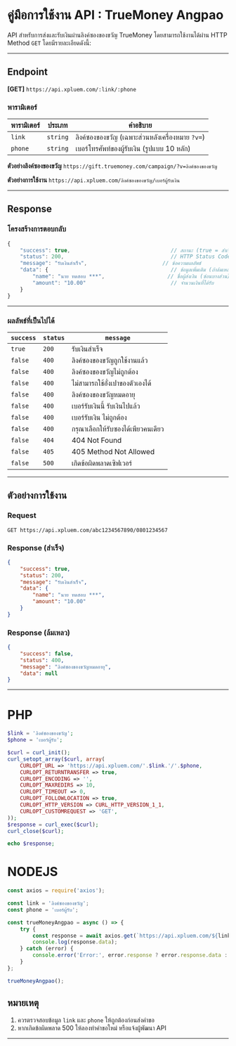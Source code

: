 # คู่มือการใช้งาน API : TrueMoney Angpao

API สำหรับการส่งและรับเงินผ่านลิงค์ซองของขวัญ TrueMoney โดยสามารถใช้งานได้ผ่าน HTTP Method `GET` โดยมีรายละเอียดดังนี้:

---

## **Endpoint**

**[GET]** `https://api.xpluem.com/:link/:phone`

### **พารามิเตอร์**

| พารามิเตอร์  | ประเภท    | คำอธิบาย                                               |
|--------------|-----------|--------------------------------------------------------|
| `link`       | `string`  | ลิงค์ซองของขวัญ (เฉพาะส่วนหลังเครื่องหมาย `?v=`)      |
| `phone`      | `string`  | เบอร์โทรศัพท์ของผู้รับเงิน (รูปแบบ 10 หลัก)            |

**ตัวอย่างลิงค์ซองของขวัญ** `https://gift.truemoney.com/campaign/?v=ลิงค์ซองของขวัญ`  

**ตัวอย่างการใช้งาน** `https://api.xpluem.com/ลิงค์ซองของขวัญ/เบอร์ผู้รับเงิน`

---

## **Response**

### **โครงสร้างการตอบกลับ**
```javascript
{
    "success": true,                                // สถานะ (true = สำเร็จ, false = ไม่สำเร็จ)
    "status": 200,                                  // HTTP Status Code
    "message": "รับเงินสำเร็จ",                        // ข้อความผลลัพธ์
    "data": {                                       // ข้อมูลเพิ่มเติม (ถ้าล้มเหลว, data จะเป็น null)
        "name": "นาย ทดสอบ ***",                    // ชื่อผู้ส่งเงิน (ซ่อนบางส่วน)
        "amount": "10.00"                           // จำนวนเงินที่ได้รับ
    }
}
```

---

### **ผลลัพธ์ที่เป็นไปได้**

| `success` | `status` | `message`                                     |
|-----------|----------|-----------------------------------------------|
| `true`    | `200`    | รับเงินสำเร็จ                                 |
| `false`   | `400`    | ลิงค์ซองของขวัญถูกใช้งานแล้ว                  |
| `false`   | `400`    | ลิงค์ซองของขวัญไม่ถูกต้อง                     |
| `false`   | `400`    | ไม่สามารถใช้อั่งเปาของตัวเองได้                |
| `false`   | `400`    | ลิงค์ซองของขวัญหมดอายุ                        |
| `false`   | `400`    | เบอร์รับเงินนี้ รับเงินไปแล้ว                  |
| `false`   | `400`    | เบอร์รับเงิน ไม่ถูกต้อง                        |
| `false`   | `400`    | กรุณาเลือกให้รับซองได้เพียวคนเดียว            |
| `false`   | `404`    | 404 Not Found                                  |
| `false`   | `405`    | 405 Method Not Allowed                         |
| `false`   | `500`    | เกิดข้อผิดพลาดเซิฟเวอร์                       |

---

## **ตัวอย่างการใช้งาน**

### **Request**
```
GET https://api.xpluem.com/abc1234567890/0801234567
```

### **Response (สำเร็จ)**
```json
{
    "success": true,
    "status": 200,
    "message": "รับเงินสำเร็จ",
    "data": {
        "name": "นาย ทดสอบ ***",
        "amount": "10.00"
    }
}
```

### **Response (ล้มเหลว)**
```json
{
    "success": false,
    "status": 400,
    "message": "ลิงค์ซองของขวัญหมดอายุ",
    "data": null
}
```

---

# PHP

```php
$link = 'ลิงค์ซองของขวัญ';
$phone = 'เบอร์ผู้รับ';

$curl = curl_init();
curl_setopt_array($curl, array(
    CURLOPT_URL => 'https://api.xpluem.com/'.$link.'/'.$phone,
    CURLOPT_RETURNTRANSFER => true,
    CURLOPT_ENCODING => '',
    CURLOPT_MAXREDIRS => 10,
    CURLOPT_TIMEOUT => 0,
    CURLOPT_FOLLOWLOCATION => true,
    CURLOPT_HTTP_VERSION => CURL_HTTP_VERSION_1_1,
    CURLOPT_CUSTOMREQUEST => 'GET',
));
$response = curl_exec($curl);
curl_close($curl);

echo $response;
```

# NODEJS

```javascript
const axios = require('axios');

const link = 'ลิงค์ซองของขวัญ';
const phone = 'เบอร์ผู้รับ';

const trueMoneyAngpao = async () => {
    try {
        const response = await axios.get(`https://api.xpluem.com/${link}/${phone}`);
        console.log(response.data);
    } catch (error) {
        console.error('Error:', error.response ? error.response.data : error.message);
    }
};

trueMoneyAngpao();
```

## **หมายเหตุ**

1. ควรตรวจสอบข้อมูล `link` และ `phone` ให้ถูกต้องก่อนส่งคำขอ
2. หากเกิดข้อผิดพลาด 500 ให้ลองทำคำขอใหม่ หรือแจ้งผู้พัฒนา API

---
